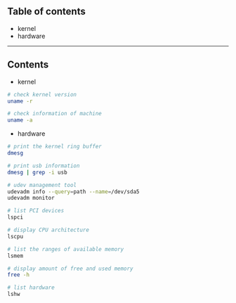 ## Table of contents
- kernel
- hardware

----------------------------------------------------------------------
## Contents

- kernel
```bash
# check kernel version
uname -r

# check information of machine
uname -a
```

- hardware
```bash
# print the kernel ring buffer
dmesg

# print usb information
dmesg | grep -i usb

# udev management tool
udevadm info --query=path --name=/dev/sda5
udevadm monitor

# list PCI devices
lspci

# display CPU architecture
lscpu

# list the ranges of available memory
lsmem

# display amount of free and used memory
free -h

# list hardware
lshw
```

